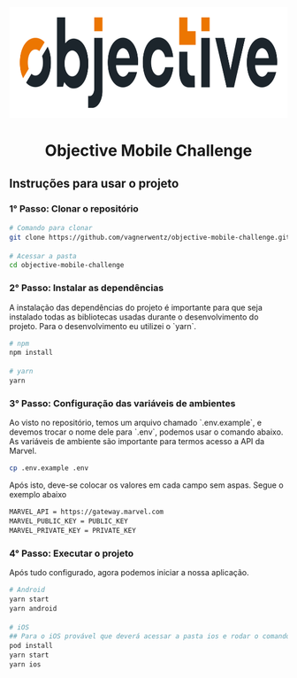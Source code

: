 <div align='center'>
  <img src='./.github/logo.png' width='100%' height='200'>

  <h1>Objective Mobile Challenge</h1>
</div>

<h2>Instruções para usar o projeto</h2>

<h3>1° Passo: Clonar o repositório</h3>

```bash
# Comando para clonar
git clone https://github.com/vagnerwentz/objective-mobile-challenge.git

# Acessar a pasta
cd objective-mobile-challenge
```

<h3>2° Passo: Instalar as dependências</h3>
A instalação das dependências do projeto é importante para que seja instalado todas as bibliotecas usadas durante o desenvolvimento do projeto.
Para o desenvolvimento eu utilizei o `yarn`.

```bash
# npm
npm install

# yarn
yarn
```

<h3>3° Passo: Configuração das variáveis de ambientes</h3>
Ao visto no repositório, temos um arquivo chamado `.env.example`, e devemos trocar o nome dele para `.env`, podemos usar o comando abaixo.
As variáveis de ambiente são importante para termos acesso a API da Marvel.

```bash
cp .env.example .env
```

Após isto, deve-se colocar os valores em cada campo sem aspas. Segue o exemplo abaixo

```bash
MARVEL_API = https://gateway.marvel.com
MARVEL_PUBLIC_KEY = PUBLIC_KEY
MARVEL_PRIVATE_KEY = PRIVATE_KEY
```

<h3>4° Passo: Executar o projeto</h3>

Após tudo configurado, agora podemos iniciar a nossa aplicação.

```bash
# Android
yarn start
yarn android

# iOS
## Para o iOS provável que deverá acessar a pasta ios e rodar o comando
pod install
yarn start
yarn ios
```
